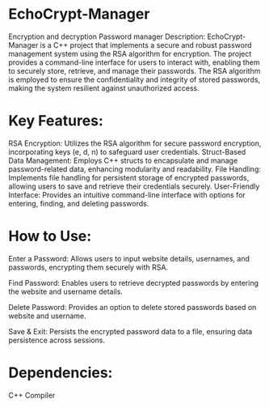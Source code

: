 # EchoCrypt-Manager
Encryption and decryption Password manager 
Description:
EchoCrypt-Manager is a C++ project that implements a secure and robust password management system using the RSA algorithm for encryption. The project provides a command-line interface for users to interact with, enabling them to securely store, retrieve, and manage their passwords. The RSA algorithm is employed to ensure the confidentiality and integrity of stored passwords, making the system resilient against unauthorized access.

# Key Features:

RSA Encryption: Utilizes the RSA algorithm for secure password encryption, incorporating keys (e, d, n) to safeguard user credentials.
Struct-Based Data Management: Employs C++ structs to encapsulate and manage password-related data, enhancing modularity and readability.
File Handling: Implements file handling for persistent storage of encrypted passwords, allowing users to save and retrieve their credentials securely.
User-Friendly Interface: Provides an intuitive command-line interface with options for entering, finding, and deleting passwords.

# How to Use:

Enter a Password: Allows users to input website details, usernames, and passwords, encrypting them securely with RSA.

Find Password: Enables users to retrieve decrypted passwords by entering the website and username details.

Delete Password: Provides an option to delete stored passwords based on website and username.

Save & Exit: Persists the encrypted password data to a file, ensuring data persistence across sessions.

# Dependencies:

C++ Compiler
